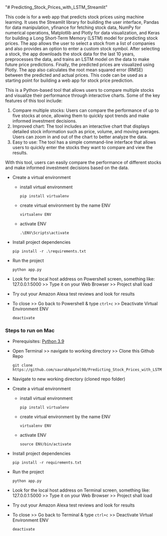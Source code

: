 
"# Predicting_Stock_Prices_with_LSTM_Streamlit" 

This code is for a web app that predicts stock prices using machine learning. It uses the Streamlit library for building the user interface, Pandas for data manipulation, yfinance for fetching stock data, NumPy for numerical operations, Matplotlib and Plotly for data visualization, and Keras for building a Long Short-Term Memory (LSTM) model for predicting stock prices. The app allows the user to select a stock from a list of companies and also provides an option to enter a custom stock symbol. After selecting a stock, the app downloads the stock data for the last 10 years, preprocesses the data, and trains an LSTM model on the data to make future price predictions. Finally, the predicted prices are visualized using Plotly. The app also calculates the root mean squared error (RMSE) between the predicted and actual prices. This code can be used as a starting point for building a web app for stock price prediction.

This is a Python-based tool that allows users to compare multiple stocks and visualize their performance through interactive charts. Some of the key features of this tool include:

1. Compare multiple stocks: Users can compare the performance of up to five stocks at once, allowing them to quickly spot trends and make informed investment decisions.
2. Improved chart: The tool includes an interactive chart that displays detailed stock information such as price, volume, and moving averages. Users can zoom in and out of the chart to better analyze the data.
3. Easy to use: The tool has a simple command-line interface that allows users to quickly enter the stocks they want to compare and view the results.

With this tool, users can easily compare the performance of different stocks and make informed investment decisions based on the data.


* Create a virtual environment
  * install virtual environment
 
        pip install virtualenv
        
  * create virtual environment by the name ENV
        
        virtualenv ENV
        
  * activate ENV

        .\ENV\Scripts\activate
        
* Install project dependencies

      pip install -r .\requirements.txt
      
* Run the project

      python app.py
      
* Look for the local host address on Powershell screen, something like: 127.0.0.1:5000 >> Type it on your Web Browser >> Project shall load
* Try out your Amazon Alexa test reviews and look for results
* To close >> Go back to Powershell & type `ctrl+c` >> Deactivate Virtual Environment ENV

      deactivate


### Steps to run on Mac

* Prerequisites: [Python 3.9](https://www.python.org/downloads/)
* Open Terminal >> navigate to working directory >> Clone this Github Repo

      git clone https://github.com/saurabhpatel98/Predicting_Stock_Prices_with_LSTM_Streamlit.git  
* Navigate to new working directory (cloned repo folder)
* Create a virtual environment
  * install virtual environment

        pip install virtualenv
        
  * create virtual environment by the name ENV
  
        virtualenv ENV  
  * activate ENV
        
        source ENV/bin/activate
* Install project dependencies

      pip install -r requirements.txt  
* Run the project

      python app.py
      
* Look for the local host address on Terminal screen, something like: 127.0.0.1:5000 >> Type it on your Web Browser >> Project shall load
* Try out your Amazon Alexa test reviews and look for results
* To close >> Go back to Terminal & type `ctrl+c` >> Deactivate Virtual Environment ENV

      deactivate
      

      

